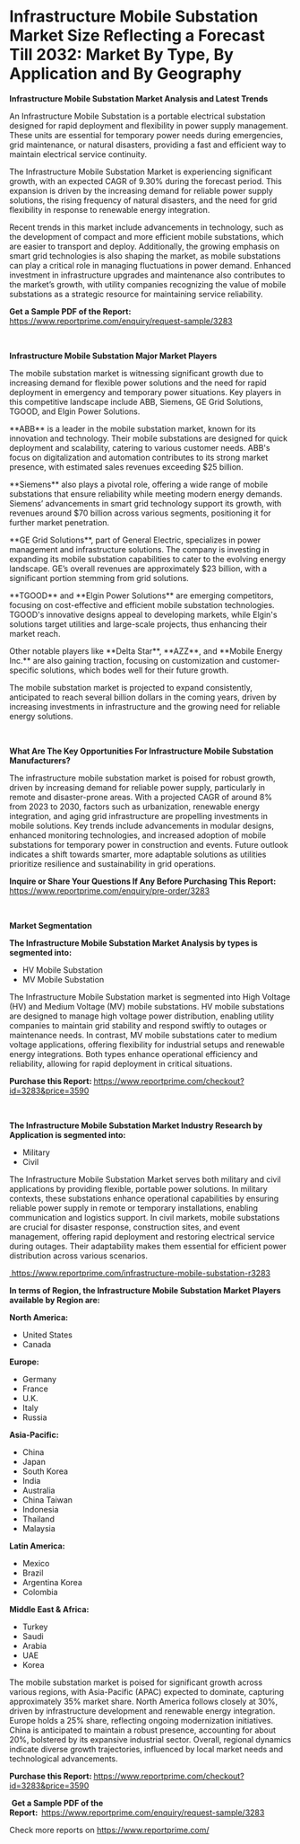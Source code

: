 <p><h1>Infrastructure Mobile Substation Market Size Reflecting a Forecast Till 2032: Market By Type, By Application and By Geography</h1></p><p><strong>Infrastructure Mobile Substation Market Analysis and Latest Trends</strong></p>
<p><p>An Infrastructure Mobile Substation is a portable electrical substation designed for rapid deployment and flexibility in power supply management. These units are essential for temporary power needs during emergencies, grid maintenance, or natural disasters, providing a fast and efficient way to maintain electrical service continuity. </p><p>The Infrastructure Mobile Substation Market is experiencing significant growth, with an expected CAGR of 9.30% during the forecast period. This expansion is driven by the increasing demand for reliable power supply solutions, the rising frequency of natural disasters, and the need for grid flexibility in response to renewable energy integration. </p><p>Recent trends in this market include advancements in technology, such as the development of compact and more efficient mobile substations, which are easier to transport and deploy. Additionally, the growing emphasis on smart grid technologies is also shaping the market, as mobile substations can play a critical role in managing fluctuations in power demand. Enhanced investment in infrastructure upgrades and maintenance also contributes to the market’s growth, with utility companies recognizing the value of mobile substations as a strategic resource for maintaining service reliability.</p></p>
<p><strong>Get a Sample PDF of the Report:&nbsp;</strong> <a href="https://www.reportprime.com/enquiry/request-sample/3283?utm_campaign=2941&utm_medium=2&utm_source=Github&utm_content=ia&utm_term=18032025&utm_id=infrastructure-mobile-substation">https://www.reportprime.com/enquiry/request-sample/3283</a></p>
<p>&nbsp;</p>
<p><strong>Infrastructure Mobile Substation Major Market Players</strong></p>
<p><p>The mobile substation market is witnessing significant growth due to increasing demand for flexible power solutions and the need for rapid deployment in emergency and temporary power situations. Key players in this competitive landscape include ABB, Siemens, GE Grid Solutions, TGOOD, and Elgin Power Solutions.</p><p>**ABB** is a leader in the mobile substation market, known for its innovation and technology. Their mobile substations are designed for quick deployment and scalability, catering to various customer needs. ABB's focus on digitalization and automation contributes to its strong market presence, with estimated sales revenues exceeding $25 billion.</p><p>**Siemens** also plays a pivotal role, offering a wide range of mobile substations that ensure reliability while meeting modern energy demands. Siemens’ advancements in smart grid technology support its growth, with revenues around $70 billion across various segments, positioning it for further market penetration.</p><p>**GE Grid Solutions**, part of General Electric, specializes in power management and infrastructure solutions. The company is investing in expanding its mobile substation capabilities to cater to the evolving energy landscape. GE’s overall revenues are approximately $23 billion, with a significant portion stemming from grid solutions.</p><p>**TGOOD** and **Elgin Power Solutions** are emerging competitors, focusing on cost-effective and efficient mobile substation technologies. TGOOD's innovative designs appeal to developing markets, while Elgin's solutions target utilities and large-scale projects, thus enhancing their market reach.</p><p>Other notable players like **Delta Star**, **AZZ**, and **Mobile Energy Inc.** are also gaining traction, focusing on customization and customer-specific solutions, which bodes well for their future growth.</p><p>The mobile substation market is projected to expand consistently, anticipated to reach several billion dollars in the coming years, driven by increasing investments in infrastructure and the growing need for reliable energy solutions.</p></p>
<p>&nbsp;</p>
<p><strong>What Are The Key Opportunities For Infrastructure Mobile Substation Manufacturers?</strong></p>
<p><p>The infrastructure mobile substation market is poised for robust growth, driven by increasing demand for reliable power supply, particularly in remote and disaster-prone areas. With a projected CAGR of around 8% from 2023 to 2030, factors such as urbanization, renewable energy integration, and aging grid infrastructure are propelling investments in mobile solutions. Key trends include advancements in modular designs, enhanced monitoring technologies, and increased adoption of mobile substations for temporary power in construction and events. Future outlook indicates a shift towards smarter, more adaptable solutions as utilities prioritize resilience and sustainability in grid operations.</p></p>
<p><strong>Inquire or Share Your Questions If Any Before Purchasing This Report:</strong> <a href="https://www.reportprime.com/enquiry/pre-order/3283?utm_campaign=2941&utm_medium=2&utm_source=Github&utm_content=ia&utm_term=18032025&utm_id=infrastructure-mobile-substation">https://www.reportprime.com/enquiry/pre-order/3283</a></p>
<p>&nbsp;</p>
<p><strong>Market Segmentation</strong></p>
<p><strong>The Infrastructure Mobile Substation Market Analysis by types is segmented into:</strong></p>
<p><ul><li>HV Mobile Substation</li><li>MV Mobile Substation</li></ul></p>
<p><p>The Infrastructure Mobile Substation market is segmented into High Voltage (HV) and Medium Voltage (MV) mobile substations. HV mobile substations are designed to manage high voltage power distribution, enabling utility companies to maintain grid stability and respond swiftly to outages or maintenance needs. In contrast, MV mobile substations cater to medium voltage applications, offering flexibility for industrial setups and renewable energy integrations. Both types enhance operational efficiency and reliability, allowing for rapid deployment in critical situations.</p></p>
<p><strong>Purchase this Report:&nbsp;</strong><a href="https://www.reportprime.com/checkout?id=3283&price=3590&utm_campaign=2941&utm_medium=2&utm_source=Github&utm_content=ia&utm_term=18032025&utm_id=infrastructure-mobile-substation">https://www.reportprime.com/checkout?id=3283&price=3590</a></p>
<p>&nbsp;</p>
<p><strong>The Infrastructure Mobile Substation Market Industry Research by Application is segmented into:</strong></p>
<p><ul><li>Military</li><li>Civil</li></ul></p>
<p><p>The Infrastructure Mobile Substation Market serves both military and civil applications by providing flexible, portable power solutions. In military contexts, these substations enhance operational capabilities by ensuring reliable power supply in remote or temporary installations, enabling communication and logistics support. In civil markets, mobile substations are crucial for disaster response, construction sites, and event management, offering rapid deployment and restoring electrical service during outages. Their adaptability makes them essential for efficient power distribution across various scenarios.</p></p>
<p><a href="https://www.reportprime.com/infrastructure-mobile-substation-r3283?utm_campaign=2941&utm_medium=2&utm_source=Github&utm_content=ia&utm_term=18032025&utm_id=infrastructure-mobile-substation">&nbsp;https://www.reportprime.com/infrastructure-mobile-substation-r3283</a></p>
<p><strong>In terms of Region, the Infrastructure Mobile Substation Market Players available by Region are:</strong></p>
<p>
    <p> <strong> North America: </strong>
        <ul>
            <li>United States</li>
            <li>Canada</li>
        </ul>
        </p> 
    <p> <strong> Europe: </strong>
        <ul>
            <li>Germany</li>
            <li>France</li>
            <li>U.K.</li>
            <li>Italy</li>
            <li>Russia</li>
        </ul>
        </p> 
    <p> <strong> Asia-Pacific: </strong>
        <ul>
            <li>China</li>
            <li>Japan</li>
            <li>South Korea</li>
            <li>India</li>
            <li>Australia</li>
            <li>China Taiwan</li>
            <li>Indonesia</li>
            <li>Thailand</li>
            <li>Malaysia</li>
        </ul>
        </p> 
    <p> <strong> Latin America: </strong>
        <ul>
            <li>Mexico</li>
            <li>Brazil</li>
            <li>Argentina Korea</li>
            <li>Colombia</li>
        </ul>
        </p> 
    <p> <strong> Middle East & Africa: </strong>
        <ul>
            <li>Turkey</li>
            <li>Saudi</li>
            <li>Arabia</li>
            <li>UAE</li>
            <li>Korea</li>
        </ul>
    </p>
    </p>
<p><p>The mobile substation market is poised for significant growth across various regions, with Asia-Pacific (APAC) expected to dominate, capturing approximately 35% market share. North America follows closely at 30%, driven by infrastructure development and renewable energy integration. Europe holds a 25% share, reflecting ongoing modernization initiatives. China is anticipated to maintain a robust presence, accounting for about 20%, bolstered by its expansive industrial sector. Overall, regional dynamics indicate diverse growth trajectories, influenced by local market needs and technological advancements.</p></p>
<p><strong>Purchase this Report: </strong><a href="https://www.reportprime.com/checkout?id=3283&price=3590&utm_campaign=2941&utm_medium=2&utm_source=Github&utm_content=ia&utm_term=18032025&utm_id=infrastructure-mobile-substation">https://www.reportprime.com/checkout?id=3283&price=3590</a></p>
<p>&nbsp;<strong>Get a Sample PDF of the Report:&nbsp;&nbsp;</strong><a href="https://www.reportprime.com/enquiry/request-sample/3283?utm_campaign=2941&utm_medium=2&utm_source=Github&utm_content=ia&utm_term=18032025&utm_id=infrastructure-mobile-substation">https://www.reportprime.com/enquiry/request-sample/3283</a></p>
<p><strong></strong></p>
<p>Check more reports on <a href="https://www.reportprime.com/?utm_campaign=2941&utm_medium=2&utm_source=Github&utm_content=ia&utm_term=18032025&utm_id=infrastructure-mobile-substation">https://www.reportprime.com/</a></p>